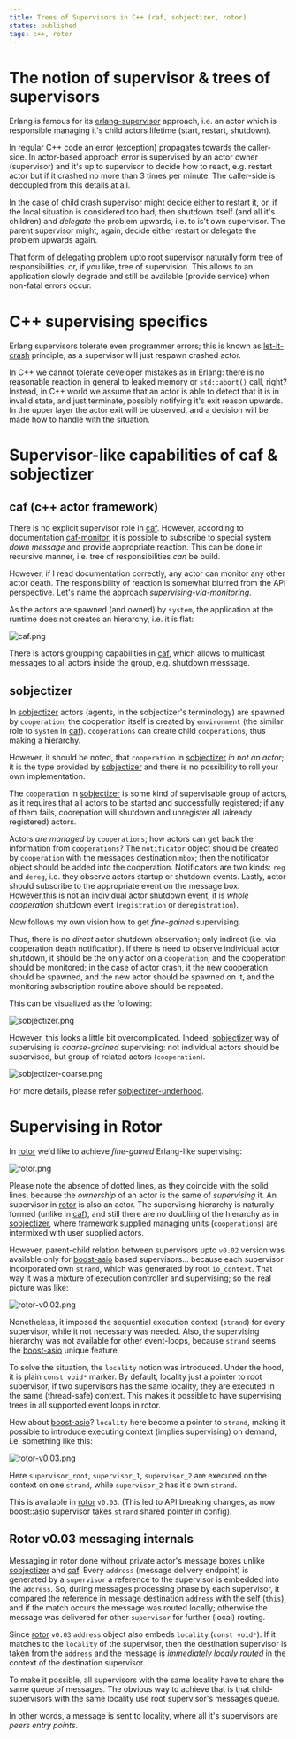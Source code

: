 ```yaml
---
title: Trees of Supervisors in C++ (caf, sobjectizer, rotor)
status: published
tags: c++, rotor
---
```


[erlang-supervisor]: http://erlang.org/doc/design_principles/sup_princ.html
[let-it-crash]: http://wiki.c2.com/?LetItCrash
[caf-monitor]: https://actor-framework.readthedocs.io/en/latest/MessagePassing.html#down-handler
[caf]: https://actor-framework.org/
[sobjectizer]: https://github.com/Stiffstream/sobjectizer
[sobjectizer-underhood]: https://bitbucket.org/sobjectizerteam/sobjectizer/wiki/so-5.6-docs/tutorials/underhood.md
[rotor]: https://github.com/basiliscos/cpp-rotor/
[boost-asio]: https://www.boost.org:/doc/libs/release/libs/asio/ "Boost Asio"


# The notion of supervisor & trees of supervisors

Erlang is famous for its [erlang-supervisor] approach, i.e. an actor which is
responsible managing it's child actors lifetime (start, restart, shutdown).

In regular C++ code an error (exception) propagates towards the caller-side.
In actor-based approach error is supervised by an actor owner (supervisor) and
it's up to supervisor to decide how to react, e.g. restart actor but if it
crashed no more than 3 times per minute. The caller-side is decoupled from
this details at all.

In the case of child crash supervisor might decide either to restart it,
or, if the local situation is considered too bad, then shutdown itself (and all it's
children) and *delegate* the problem upwards, i.e. to is't own supervisor.
The parent supervisor might, again, decide either restart or delegate the
problem upwards again.

That form of delegating problem upto root supervisor naturally form tree
of responsibilities, or, if you like, tree of supervision. This allows
to an application slowly degrade and still be available (provide service)
when non-fatal errors occur.

# C++ supervising specifics

Erlang supervisors tolerate even programmer errors; this is known as [let-it-crash]
principle, as a supervisor will just respawn crashed actor.

In C++ we cannot tolerate developer mistakes as in Erlang: there is no
reasonable reaction in general to leaked memory or `std::abort()` call, right?
Instead, in C++ world we assume that an actor is able to detect that it
is in invalid state, and just terminate, possibly notifying it's exit
reason upwards. In the upper layer the actor exit will be observed,
and a decision will be made how to handle with the situation.

# Supervisor-like capabilities of caf & sobjectizer

## caf (c++ actor framework)

There is no explicit supervisor role in [caf]. However, according to
documentation [caf-monitor], it is possible to subscribe to special system
*down message* and provide appropriate reaction. This can be done in recursive
manner, i.e. tree of responsibilities *can* be build.

However, if I read documentation correctly, any actor can monitor
any other actor death. The responsibility of reaction is somewhat blurred
from the API perspective. Let's name the approach *supervising-via-monitoring*.

As the actors are spawned (and owned) by `system`, the application at the
runtime does not creates an hierarchy, i.e. it is flat:

![caf.png](caf.png)

There is actors groupping capabilities in [caf], which allows to multicast
messages to all actors inside the group, e.g. shutdown messsage.

## sobjectizer

In [sobjectizer] actors (agents, in the sobjectizer's terminology) are spawned
by `cooperation`; the cooperation itself is created by `environment` (the
similar role to `system` in [caf]). `cooperations` can create child `cooperations`,
thus making a hierarchy.

However, it should be noted, that `cooperation` in [sobjectizer] *in not an actor*;
it is the type provided by [sobjectizer] and there is no possibility to roll
your own implementation.

The `cooperation` in [sobjectizer] is some kind of supervisable group of actors,
as it requires that all actors to be started and successfully registered; if
any of them fails, coorepation will shutdown and unregister all (already registered)
actors.

Actors *are managed* by `cooperations`; how actors can get back the information
from `cooperations`? The `notificator` object should be created by `cooperation`
with the messages destination `mbox`; then the notificator object should be added
into the cooperation. Notificators are two kinds: `reg` and `dereg`, i.e. they
observe actors startup or shutdown events. Lastly, actor should subscribe
to the appropriate event on the message box. However,this is not an individual
actor shutdown event, it is *whole cooperation* shutdown event (`registration`
or `deregistration`).

Now follows my own vision how to get *fine-gained* supervising.

Thus, there is no *direct* actor shutdown observation; only indirect (i.e.
via cooperation death notification). If there is need to observe individual
actor shutdown, it should be the only actor on a `cooperation`, and the
cooperation should be monitored; in the case of actor crash, it the new
cooperation should be spawned, and the new actor should be spawned on it,
and the monitoring subscription routine above should be repeated.

This can be visualized as the following:

![sobjectizer.png](sobjectizer.png)

However, this looks a little bit overcomplicated. Indeed, [sobjectizer]
way of supervising is *coarse-grained* supervising: not individual actors
should be supervised, but group of related actors (`cooperation`).

![sobjectizer-coarse.png](sobjectizer-coarse.png)

For more details, please refer [sobjectizer-underhood].

# Supervising in Rotor

In [rotor] we'd like to achieve *fine-gained* Erlang-like supervising:

![rotor.png](rotor.png)

Please note the absence of dotted lines, as they coincide with the solid
lines, because the *ownership* of an actor is the same of *supervising* it.
An supervisor in [rotor] is also an actor. The supervising hierarchy is
naturally formed (unlike in [caf]), and still there are no doubling
of the hierarchy as in [sobjectizer], where framework supplied managing
units (`cooperations`) are intermixed with user supplied actors.

However, parent-child relation between supervisors upto `v0.02` version
was available only for [boost-asio] based supervisors... because each
supervisor incorporated own `strand`, which was generated by root
`io_context`. That way it was a mixture of execution controller
and supervising; so the real picture was like:

![rotor-v0.02.png](rotor-v0.02.png)

Nonetheless, it imposed the sequential execution context (`strand`) for every
supervisor, while it not necessary was needed. Also, the supervising hierarchy
was not available for other event-loops, because `strand` seems the [boost-asio]
unique feature.

To solve the situation, the `locality` notion was introduced. Under the hood,
it is plain `const void*` marker. By default, locality just a pointer to
root supervisor, if two supervisors has the same locality, they are executed
in the same (thread-safe) context. This makes it possible to have supervising
trees in all supported event loops in rotor.

How about [boost-asio]? `locality` here become a pointer to `strand`, making
it possible to introduce executing context (implies supervising) on demand,
i.e. something like this:

![rotor-v0.03.png](rotor-v0.03.png)

Here `supervisor_root`, `supervisor_1`, `supervisor_2` are executed on
the context on one `strand`, while `supervisor_2` has it's own `strand`.

This is available in [rotor] `v0.03`. (This led to API breaking changes,
as now boost::asio supervisor takes `strand` shared pointer in config).


## Rotor v0.03 messaging internals

Messaging in rotor done without private actor's message boxes unlike
[sobjectizer] and [caf]. Every `address` (message delivery endpoint) is generated
by a `supervisor` a reference to the supervisor is embedded into the `address`.
So, during messages processing phase by each supervisor, it compared the reference
in message destination `address` with the self (`this`), and if the match occurs
the message was routed locally; otherwise the message was delivered for other
`supervisor` for further (local) routing.

Since [rotor] `v0.03` `address` object also embeds `locality` (`const void*`). If
it matches to the `locality` of the supervisor, then the destination supervisor is
taken from the `address` and the message is *immediately locally routed* in the
context of the destination supervisor.

To make it possible, all supervisors with the same locality have to share the
same queue of messages. The obvious way to achieve that is that child-supervisors
with the same locality use root supervisor's messages queue.

In other words, a message is sent to locality, where all it's supervisors are
*peers entry points*.

